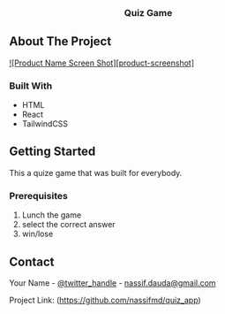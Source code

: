 <!-- PROJECT LOGO -->
<br />

<h3 align="center">Quiz Game</h3>

</div>



<!-- ABOUT THE PROJECT -->
## About The Project

[![Product Name Screen Shot][product-screenshot]](/public/images/Screenshot.png)


### Built With

* HTML
* React
* TailwindCSS


<!-- GETTING STARTED -->
## Getting Started

This a quize game that was built for everybody. 

### Prerequisites

1. Lunch the game
2. select the correct answer
3. win/lose

<!-- CONTACT -->
## Contact

Your Name - [@twitter_handle](https://twitter.com/nassifmd__) - nassif.dauda@gmail.com

Project Link: (https://github.com/nassifmd/quiz_app)
